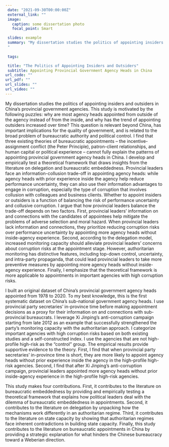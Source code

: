 ```yaml
---
 date: "2021-09-30T00:00:00Z"
 external_link: ""
 image:
   caption: some dissertation photo
   focal_point: Smart

 slides: example
 summary: "My dissertation studies the politics of appointing insiders and outsiders in China’s provincial government agencies. This study is motivated by the following puzzles: why are most agency heads appointed from outside of the agency instead of from the inside, and why has the trend of appointing outsiders increased over time? I develop and empirically test a theoretical framework that draws insights from the literature on delegation and bureaucratic embeddedness. Provincial leaders face an information-collusion trade-off in appointing agency heads: while agency heads with prior experience inside the agency help reduce performance uncertainty, they can also use their information advantages to engage in corruption, especially the type of corruption that involves collusion with colleagues and business clients. Whether to appoint insiders or outsiders is a function of balancing the risk of performance uncertainty and collusive corruption. I argue that how provincial leaders balance the trade-off depends on two factors. First, provincial leaders’ information on and connections with the candidates of appointees help mitigate the problems of adverse selection and moral hazard. Second, according to the delegation model, increased monitoring capacity should alleviate provincial leaders’ concerns about corruption risks at the appointment stage. However, authoritarian monitoring has distinctive features, including top-down control, uncertainty, and intra-party propaganda, that could lead provincial leaders to take more preventive measures by appointing more agency heads without inside-agency experience. 
 "
 
 tags:

 title: "The Politics of Appointing Insiders and Outsiders"
 subtitle: Appointing Provincial Government Agency Heads in China
url_code: ""
url_pdf: ""
url_slides: ""
url_video: ""
---
```


My dissertation studies the politics of appointing insiders and outsiders in China’s provincial government agencies. This study is motivated by the following puzzles: why are most agency heads appointed from outside of the agency instead of from the inside, and why has the trend of appointing outsiders increased over time? This question is relevant beyond China, has important implications for the quality of government, and is related to the broad problem of bureaucratic authority and political control. I find that three existing theories of bureaucratic appointments – the incentive-assignment conflict (the Peter Principle), patron-client relationships, and human capital or political experience – cannot fully explain the patterns of appointing provincial government agency heads in China. I develop and empirically test a theoretical framework that draws insights from the literature on delegation and bureaucratic embeddedness. Provincial leaders face an information-collusion trade-off in appointing agency heads: while agency heads with prior experience inside the agency help reduce performance uncertainty, they can also use their information advantages to engage in corruption, especially the type of corruption that involves collusion with colleagues and business clients. Whether to appoint insiders or outsiders is a function of balancing the risk of performance uncertainty and collusive corruption. I argue that how provincial leaders balance the trade-off depends on two factors. First, provincial leaders’ information on and connections with the candidates of appointees help mitigate the problems of adverse selection and moral hazard. When provincial leaders lack information and connections, they prioritize reducing corruption risks over performance uncertainty by appointing more agency heads without inside-agency experience. Second, according to the delegation model, increased monitoring capacity should alleviate provincial leaders’ concerns about corruption risks at the appointment stage. However, authoritarian monitoring has distinctive features, including top-down control, uncertainty, and intra-party propaganda, that could lead provincial leaders to take more preventive measures by appointing more agency heads without inside-agency experience. Finally, I emphasize that the theoretical framework is more applicable to appointments in important agencies with high corruption risks.

I built an original dataset of China’s provincial government agency heads appointed from 1978 to 2020. To my best knowledge, this is the first systematic dataset on China’s sub-national government agency heads. I use provincial party secretaries’ in-province time before making appointment decisions as a proxy for their information on and connections with sub-provincial bureaucrats. I leverage Xi Jinping’s anti-corruption campaign starting from late 2012 as an example that successfully strengthened the party’s monitoring capacity with the authoritarian approach. I categorize important agencies with high corruption risks based on both existing studies and a self-constructed index. I use the agencies that are not high-profile high-risk as the “control” group. The empirical results provide supportive evidence to the theory. First, I find that when provincial party secretaries’ in-province time is short, they are more likely to appoint agency heads without prior experience inside the agency in the high-profile high-risk agencies. Second, I find that after Xi Jinping’s anti-corruption campaign, provincial leaders appointed more agency heads without prior inside-agency experience in the high-profile high-risk agencies.

This study makes four contributions. First, it contributes to the literature on bureaucratic embeddedness by providing and empirically testing a theoretical framework that explains how political leaders deal with the dilemma of bureaucratic embeddedness in appointments. Second, it contributes to the literature on delegation by unpacking how the mechanisms work differently in an authoritarian regime. Third, it contributes to the literature on state capacity by showing that authoritarian regimes face inherent contradictions in building state capacity. Finally, this study contributes to the literature on bureaucratic appointments in China by providing a strategic explanation for what hinders the Chinese bureaucracy toward a Weberian direction.    


